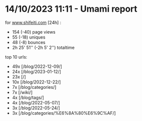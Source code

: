 # 14/10/2023 11:11 - Umami report
for www.shifeiti.com [24h] :

 - 154 (-40) page views
 - 55 (-18) uniques
 - 48 (-8) bounces
 - 2h 25' 51'' (-2h 5' 2'') totaltime


top 10 urls:
 - 49x [/blog/2022-12-09/]
 - 24x [/blog/2023-01-12/]
 - 23x [/]
 - 10x [/blog/2022-12-22/]
 - 7x [/blog/categories/]
 - 7x [/wiki/]
 - 4x [/blog/tags/]
 - 4x [/blog/2022-05-07/]
 - 3x [/blog/2022-05-24/]
 - 3x [/blog/categories/%E6%8A%80%E6%9C%AF/]


